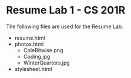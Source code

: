 # Resume Lab 1 - CS 201R 
The following files are used for the Resume Lab.
* resume.html
* photos.html
  * ColeBitwise.png
  * Coding.jpg
  * WinterQuarters.jpg
* stylesheet.html
 
